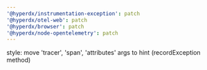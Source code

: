 ```yaml
---
'@hyperdx/instrumentation-exception': patch
'@hyperdx/otel-web': patch
'@hyperdx/browser': patch
'@hyperdx/node-opentelemetry': patch
---
```


style: move 'tracer', 'span', 'attributes' args to hint (recordException method)

